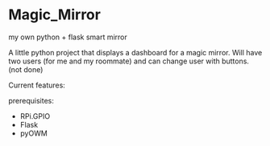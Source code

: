 # Magic_Mirror
my own python + flask smart mirror

A little python project that displays a dashboard for a magic mirror.
Will have two users (for me and my roommate) and can change user with buttons. (not done)

Current features:

prerequisites:
 - RPi.GPIO
 - Flask
 - pyOWM

